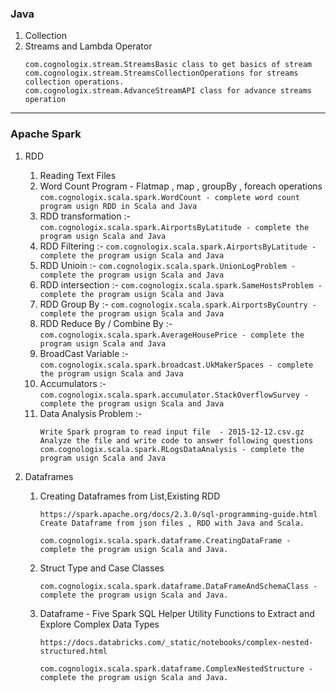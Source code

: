 ### Java
1. Collection
2. Streams and Lambda Operator
    ```
    com.cognologix.stream.StreamsBasic class to get basics of stream
    com.cognologix.stream.StreamsCollectionOperations for streams collection operations.
    com.cognologix.stream.AdvanceStreamAPI class for advance streams operation
    ```
***
### Apache Spark 
1. RDD 
    1. Reading Text Files
    2. Word Count Program - Flatmap , map , groupBy , foreach operations
    `
    com.cognologix.scala.spark.WordCount - complete word count program usign RDD in Scala and Java
    `
    3. RDD transformation :- 
    `
    com.cognologix.scala.spark.AirportsByLatitude - complete the program usign Scala and Java
    `
    4. RDD Filtering :-
    `
    com.cognologix.scala.spark.AirportsByLatitude - complete the program usign Scala and Java
    `
    5. RDD Unioin :-
    `
    com.cognologix.scala.spark.UnionLogProblem - complete the program usign Scala and Java
    `
    6. RDD intersection :- 
    `
    com.cognologix.scala.spark.SameHostsProblem - complete the program usign Scala and Java
    ` 
    7. RDD Group By :- 
    `
    com.cognologix.scala.spark.AirportsByCountry - complete the program usign Scala and Java    
    `
    8. RDD Reduce By / Combine By :-
    `
    com.cognologix.scala.spark.AverageHousePrice - complete the program usign Scala and Java
    `
    9. BroadCast Variable :-
    `
    com.cognologix.scala.spark.broadcast.UkMakerSpaces - complete the program usign Scala and Java
    `
    10. Accumulators :-
    `
    com.cognologix.scala.spark.accumulator.StackOverflowSurvey - complete the program usign Scala and Java
    `
    11. Data Analysis Problem :-
        ```
        Write Spark program to read input file  - 2015-12-12.csv.gz
        Analyze the file and write code to answer following questions
        com.cognologix.scala.spark.RLogsDataAnalysis - complete the program usign Scala and Java
        ```
            
2. Dataframes
    1. Creating Dataframes from List,Existing RDD
        ```
        https://spark.apache.org/docs/2.3.0/sql-programming-guide.html
        Create Dataframe from json files , RDD with Java and Scala.
       
        com.cognologix.scala.spark.dataframe.CreatingDataFrame - complete the program usign Scala and Java.
        ```
    2. Struct Type and Case Classes
        ```
        com.cognologix.scala.spark.dataframe.DataFrameAndSchemaClass - complete the program usign Scala and Java.
       ``` 
    3. Dataframe - Five Spark SQL Helper Utility Functions to Extract and Explore Complex Data Types
        ```
        https://docs.databricks.com/_static/notebooks/complex-nested-structured.html
       
       com.cognologix.scala.spark.dataframe.ComplexNestedStructure - complete the program usign Scala and Java. 
        ```
